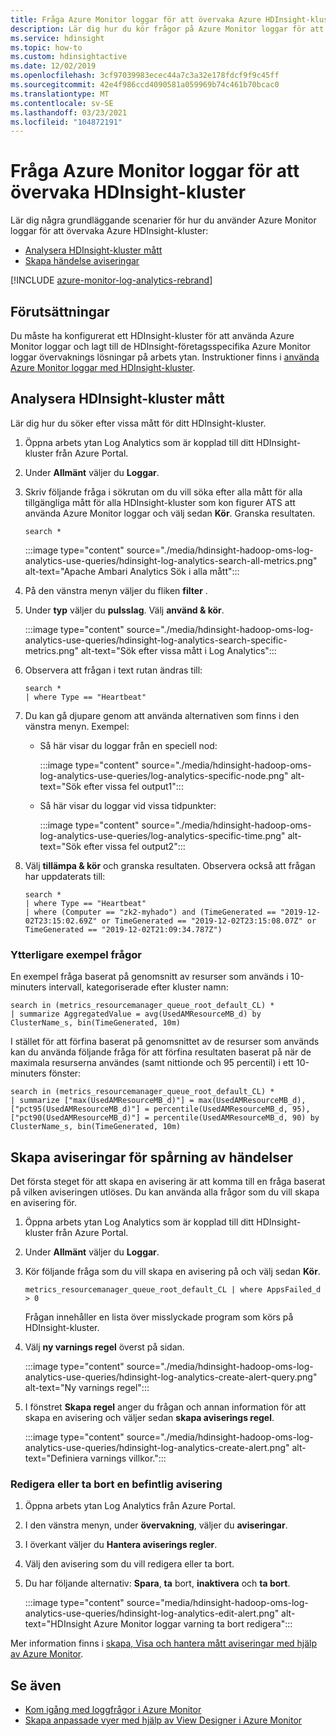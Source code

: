 ```yaml
---
title: Fråga Azure Monitor loggar för att övervaka Azure HDInsight-kluster
description: Lär dig hur du kör frågor på Azure Monitor loggar för att övervaka jobb som körs i ett HDInsight-kluster.
ms.service: hdinsight
ms.topic: how-to
ms.custom: hdinsightactive
ms.date: 12/02/2019
ms.openlocfilehash: 3cf97039983ecec44a7c3a32e178fdcf9f9c45ff
ms.sourcegitcommit: 42e4f986ccd4090581a059969b74c461b70bcac0
ms.translationtype: MT
ms.contentlocale: sv-SE
ms.lasthandoff: 03/23/2021
ms.locfileid: "104872191"
---
```

# <a name="query-azure-monitor-logs-to-monitor-hdinsight-clusters"></a>Fråga Azure Monitor loggar för att övervaka HDInsight-kluster

Lär dig några grundläggande scenarier för hur du använder Azure Monitor loggar för att övervaka Azure HDInsight-kluster:

* [Analysera HDInsight-kluster mått](#analyze-hdinsight-cluster-metrics)
* [Skapa händelse aviseringar](#create-alerts-for-tracking-events)

[!INCLUDE [azure-monitor-log-analytics-rebrand](../../includes/azure-monitor-log-analytics-rebrand.md)]

## <a name="prerequisites"></a>Förutsättningar

Du måste ha konfigurerat ett HDInsight-kluster för att använda Azure Monitor loggar och lagt till de HDInsight-företagsspecifika Azure Monitor loggar övervaknings lösningar på arbets ytan. Instruktioner finns i [använda Azure Monitor loggar med HDInsight-kluster](hdinsight-hadoop-oms-log-analytics-tutorial.md).

## <a name="analyze-hdinsight-cluster-metrics"></a>Analysera HDInsight-kluster mått

Lär dig hur du söker efter vissa mått för ditt HDInsight-kluster.

1. Öppna arbets ytan Log Analytics som är kopplad till ditt HDInsight-kluster från Azure Portal.
1. Under **Allmänt** väljer du **Loggar**.
1. Skriv följande fråga i sökrutan om du vill söka efter alla mått för alla tillgängliga mått för alla HDInsight-kluster som kon figurer ATS att använda Azure Monitor loggar och välj sedan **Kör**. Granska resultaten.

    ```kusto
    search *
    ```

    :::image type="content" source="./media/hdinsight-hadoop-oms-log-analytics-use-queries/hdinsight-log-analytics-search-all-metrics.png" alt-text="Apache Ambari Analytics Sök i alla mått":::

1. På den vänstra menyn väljer du fliken **filter** .

1. Under **typ** väljer du **pulsslag**. Välj **använd & kör**.

    :::image type="content" source="./media/hdinsight-hadoop-oms-log-analytics-use-queries/hdinsight-log-analytics-search-specific-metrics.png" alt-text="Sök efter vissa mått i Log Analytics":::

1. Observera att frågan i text rutan ändras till:

    ```kusto
    search *
    | where Type == "Heartbeat"
    ```

1. Du kan gå djupare genom att använda alternativen som finns i den vänstra menyn. Exempel:

   - Så här visar du loggar från en speciell nod:

     :::image type="content" source="./media/hdinsight-hadoop-oms-log-analytics-use-queries/log-analytics-specific-node.png" alt-text="Sök efter vissa fel output1":::

   - Så här visar du loggar vid vissa tidpunkter:

     :::image type="content" source="./media/hdinsight-hadoop-oms-log-analytics-use-queries/log-analytics-specific-time.png" alt-text="Sök efter vissa fel output2":::

1. Välj **tillämpa & kör** och granska resultaten. Observera också att frågan har uppdaterats till:

    ```kusto
    search *
    | where Type == "Heartbeat"
    | where (Computer == "zk2-myhado") and (TimeGenerated == "2019-12-02T23:15:02.69Z" or TimeGenerated == "2019-12-02T23:15:08.07Z" or TimeGenerated == "2019-12-02T21:09:34.787Z")
    ```

### <a name="additional-sample-queries"></a>Ytterligare exempel frågor

En exempel fråga baserat på genomsnitt av resurser som används i 10-minuters intervall, kategoriserade efter kluster namn:

```kusto
search in (metrics_resourcemanager_queue_root_default_CL) * 
| summarize AggregatedValue = avg(UsedAMResourceMB_d) by ClusterName_s, bin(TimeGenerated, 10m)
```

I stället för att förfina baserat på genomsnittet av de resurser som används kan du använda följande fråga för att förfina resultaten baserat på när de maximala resurserna användes (samt nittionde och 95 percentil) i ett 10-minuters fönster:

```kusto
search in (metrics_resourcemanager_queue_root_default_CL) * 
| summarize ["max(UsedAMResourceMB_d)"] = max(UsedAMResourceMB_d), ["pct95(UsedAMResourceMB_d)"] = percentile(UsedAMResourceMB_d, 95), ["pct90(UsedAMResourceMB_d)"] = percentile(UsedAMResourceMB_d, 90) by ClusterName_s, bin(TimeGenerated, 10m)
```

## <a name="create-alerts-for-tracking-events"></a>Skapa aviseringar för spårning av händelser

Det första steget för att skapa en avisering är att komma till en fråga baserat på vilken aviseringen utlöses. Du kan använda alla frågor som du vill skapa en avisering för.

1. Öppna arbets ytan Log Analytics som är kopplad till ditt HDInsight-kluster från Azure Portal.
1. Under **Allmänt** väljer du **Loggar**.
1. Kör följande fråga som du vill skapa en avisering på och välj sedan **Kör**.

    ```kusto
    metrics_resourcemanager_queue_root_default_CL | where AppsFailed_d > 0
    ```

    Frågan innehåller en lista över misslyckade program som körs på HDInsight-kluster.

1. Välj **ny varnings regel** överst på sidan.

    :::image type="content" source="./media/hdinsight-hadoop-oms-log-analytics-use-queries/hdinsight-log-analytics-create-alert-query.png" alt-text="Ny varnings regel":::

1. I fönstret **Skapa regel** anger du frågan och annan information för att skapa en avisering och väljer sedan **skapa aviserings regel**.

    :::image type="content" source="./media/hdinsight-hadoop-oms-log-analytics-use-queries/hdinsight-log-analytics-create-alert.png" alt-text="Definiera varnings villkor.":::

### <a name="edit-or-delete-an-existing-alert"></a>Redigera eller ta bort en befintlig avisering

1. Öppna arbets ytan Log Analytics från Azure Portal.

1. I den vänstra menyn, under **övervakning**, väljer du **aviseringar**.

1. I överkant väljer du **Hantera aviserings regler**.

1. Välj den avisering som du vill redigera eller ta bort.

1. Du har följande alternativ: **Spara**, **ta** bort, **inaktivera** och **ta bort**.

    :::image type="content" source="media/hdinsight-hadoop-oms-log-analytics-use-queries/hdinsight-log-analytics-edit-alert.png" alt-text="HDInsight Azure Monitor loggar varning ta bort redigera":::

Mer information finns i [skapa, Visa och hantera mått aviseringar med hjälp av Azure Monitor](../azure-monitor/alerts/alerts-metric.md).

## <a name="see-also"></a>Se även

* [Kom igång med loggfrågor i Azure Monitor](../azure-monitor/logs/get-started-queries.md)
* [Skapa anpassade vyer med hjälp av View Designer i Azure Monitor](../azure-monitor/visualize/view-designer.md)
